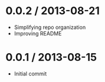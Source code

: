 0.0.2 / 2013-08-21
===================
 * Simplifying repo organization
 * Improving README

0.0.1 / 2013-08-15
===================
 * Initial commit